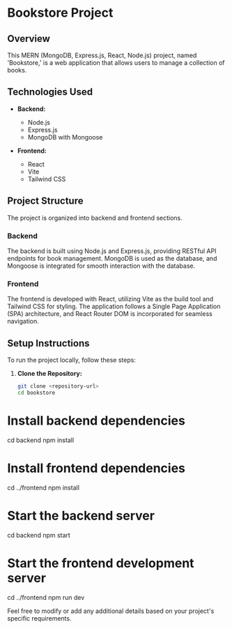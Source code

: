 # Bookstore Project

## Overview
This MERN (MongoDB, Express.js, React, Node.js) project, named 'Bookstore,' is a web application that allows users to manage a collection of books.

## Technologies Used
- **Backend:**
  - Node.js
  - Express.js
  - MongoDB with Mongoose

- **Frontend:**
  - React
  - Vite
  - Tailwind CSS

## Project Structure
The project is organized into backend and frontend sections.

### Backend
The backend is built using Node.js and Express.js, providing RESTful API endpoints for book management. MongoDB is used as the database, and Mongoose is integrated for smooth interaction with the database.

### Frontend
The frontend is developed with React, utilizing Vite as the build tool and Tailwind CSS for styling. The application follows a Single Page Application (SPA) architecture, and React Router DOM is incorporated for seamless navigation.

## Setup Instructions
To run the project locally, follow these steps:

1. **Clone the Repository:**
   ```bash
   git clone <repository-url>
   cd bookstore


# Install backend dependencies
cd backend
npm install

# Install frontend dependencies
cd ../frontend
npm install


# Start the backend server
cd backend
npm start

# Start the frontend development server
cd ../frontend
npm run dev


Feel free to modify or add any additional details based on your project's specific requirements.
